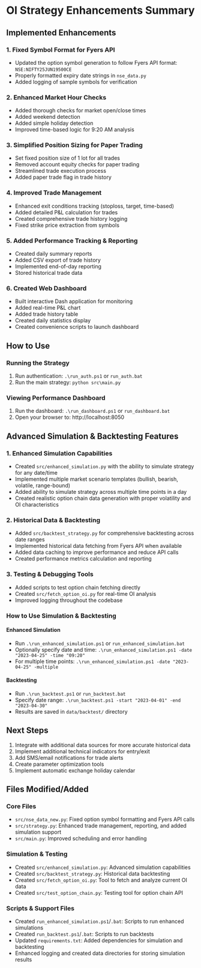 # OI Strategy Enhancements Summary

## Implemented Enhancements

### 1. Fixed Symbol Format for Fyers API
- Updated the option symbol generation to follow Fyers API format: `NSE:NIFTY25JUN19500CE`
- Properly formatted expiry date strings in `nse_data.py`
- Added logging of sample symbols for verification

### 2. Enhanced Market Hour Checks
- Added thorough checks for market open/close times
- Added weekend detection
- Added simple holiday detection
- Improved time-based logic for 9:20 AM analysis

### 3. Simplified Position Sizing for Paper Trading
- Set fixed position size of 1 lot for all trades
- Removed account equity checks for paper trading
- Streamlined trade execution process
- Added paper trade flag in trade history

### 4. Improved Trade Management
- Enhanced exit conditions tracking (stoploss, target, time-based)
- Added detailed P&L calculation for trades
- Created comprehensive trade history logging
- Fixed strike price extraction from symbols

### 5. Added Performance Tracking & Reporting
- Created daily summary reports
- Added CSV export of trade history
- Implemented end-of-day reporting
- Stored historical trade data

### 6. Created Web Dashboard
- Built interactive Dash application for monitoring
- Added real-time P&L chart
- Added trade history table
- Created daily statistics display
- Created convenience scripts to launch dashboard

## How to Use

### Running the Strategy
1. Run authentication: `.\run_auth.ps1` or `run_auth.bat`
2. Run the main strategy: `python src\main.py`

### Viewing Performance Dashboard
1. Run the dashboard: `.\run_dashboard.ps1` or `run_dashboard.bat`
2. Open your browser to: http://localhost:8050

## Advanced Simulation & Backtesting Features

### 1. Enhanced Simulation Capabilities
- Created `src/enhanced_simulation.py` with the ability to simulate strategy for any date/time
- Implemented multiple market scenario templates (bullish, bearish, volatile, range-bound)
- Added ability to simulate strategy across multiple time points in a day
- Created realistic option chain data generation with proper volatility and OI characteristics

### 2. Historical Data & Backtesting
- Added `src/backtest_strategy.py` for comprehensive backtesting across date ranges
- Implemented historical data fetching from Fyers API when available
- Added data caching to improve performance and reduce API calls
- Created performance metrics calculation and reporting

### 3. Testing & Debugging Tools
- Added scripts to test option chain fetching directly
- Created `src/fetch_option_oi.py` for real-time OI analysis
- Improved logging throughout the codebase

### How to Use Simulation & Backtesting

#### Enhanced Simulation
- Run `.\run_enhanced_simulation.ps1` or `run_enhanced_simulation.bat`
- Optionally specify date and time: `.\run_enhanced_simulation.ps1 -date "2023-04-25" -time "09:20"`
- For multiple time points: `.\run_enhanced_simulation.ps1 -date "2023-04-25" -multiple`

#### Backtesting
- Run `.\run_backtest.ps1` or `run_backtest.bat`
- Specify date range: `.\run_backtest.ps1 -start "2023-04-01" -end "2023-04-30"`
- Results are saved in `data/backtest/` directory

## Next Steps
1. Integrate with additional data sources for more accurate historical data
2. Implement additional technical indicators for entry/exit
3. Add SMS/email notifications for trade alerts
4. Create parameter optimization tools
5. Implement automatic exchange holiday calendar

## Files Modified/Added

### Core Files
- `src/nse_data_new.py`: Fixed option symbol formatting and Fyers API calls
- `src/strategy.py`: Enhanced trade management, reporting, and added simulation support
- `src/main.py`: Improved scheduling and error handling

### Simulation & Testing 
- Created `src/enhanced_simulation.py`: Advanced simulation capabilities
- Created `src/backtest_strategy.py`: Historical data backtesting
- Created `src/fetch_option_oi.py`: Tool to fetch and analyze current OI data
- Created `src/test_option_chain.py`: Testing tool for option chain API

### Scripts & Support Files
- Created `run_enhanced_simulation.ps1`/`.bat`: Scripts to run enhanced simulations
- Created `run_backtest.ps1`/`.bat`: Scripts to run backtests
- Updated `requirements.txt`: Added dependencies for simulation and backtesting
- Enhanced logging and created data directories for storing simulation results
